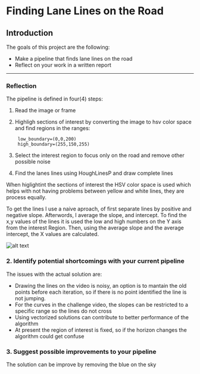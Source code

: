 # **Finding Lane Lines on the Road** 

## Introduction

The goals of this project are the following:
* Make a pipeline that finds lane lines on the road
* Reflect on your work in a written report

[//]: # (Image References)

[image1]: ./examples/grayscale.jpg "Grayscale"

---

### Reflection
The pipeline is defined in four(4) steps:
1. Read the image or frame
2. Highligh sections of interest by converting the image to hsv color space and find regions in the ranges:
    
        low_boundary=(0,0,200)
        high_boundary=(255,150,255)

3. Select the interest region to focus only on the road and remove other possible noise
4. Find the lanes lines using HoughLinesP and draw complete lines 

When higlightint the sections of interest the HSV color space is used which helps with not having problems between yellow and white lines, they are process equally.

To get the lines I use a naive aproach, of first separate lines by positive and negative slope. Afterwords, I average the slope, and intercept. To find the x,y values of the lines it is used the low and high numbers on the Y axis from the interest Region. Then, using the average slope and the average intercept, the X values are calculated.

![alt text][image1]

### 2. Identify potential shortcomings with your current pipeline
The issues with the actual solution are:
- Drawing the lines on the video is noisy, an option is to mantain the old points before each iteration, so if there is no point identified the line is not jumping.
- For the curves in the challenge video, the slopes can be restricted to a specific range so the lines do not cross
- Using vectorized solutions can contribute to better performance of the algorithm
- At present the region of interest is fixed, so if the horizon changes the algorithm could get confuse

### 3. Suggest possible improvements to your pipeline
The solution can be improve by removing the blue on the sky